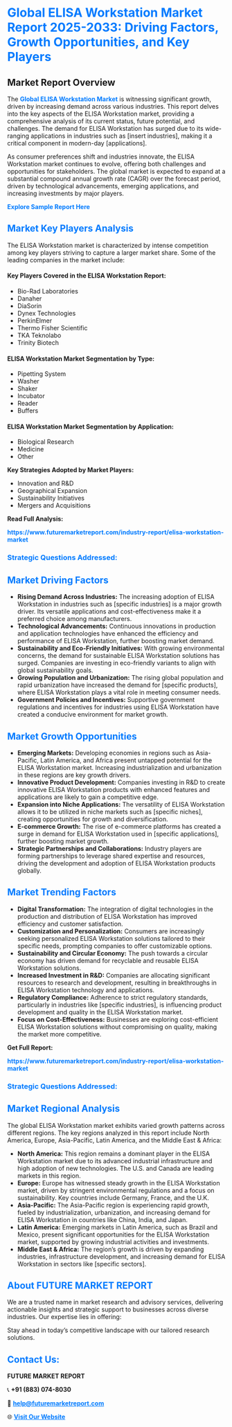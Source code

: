 <h1 style="color: #007BFF;">Global ELISA Workstation Market Report 2025-2033: Driving Factors, Growth Opportunities, and Key Players</h1>

<section id="overview">
<h2>Market Report Overview</h2>
<p>The <a href="https://www.futuremarketreport.com/industry-report/elisa-workstation-market" style="color: #007BFF; text-decoration: none;"><strong>Global ELISA Workstation Market</strong></a> is witnessing significant growth, driven by increasing demand across various industries. This report delves into the key aspects of the ELISA Workstation market, providing a comprehensive analysis of its current status, future potential, and challenges. The demand for ELISA Workstation has surged due to its wide-ranging applications in industries such as [insert industries], making it a critical component in modern-day [applications].</p>
<p>As consumer preferences shift and industries innovate, the ELISA Workstation market continues to evolve, offering both challenges and opportunities for stakeholders. The global market is expected to expand at a substantial compound annual growth rate (CAGR) over the forecast period, driven by technological advancements, emerging applications, and increasing investments by major players.</p>
</section>

<section id="overview">
<p><a href="https://www.futuremarketreport.com/request-sample/reportId=108418" style="color: #007BFF; text-decoration: none;"><strong>Explore Sample Report Here</strong></a></p>
</section>

<section id="key-players">
<h2 style="color: #007BFF;">Market Key Players Analysis</h2>
<p>The ELISA Workstation market is characterized by intense competition among key players striving to capture a larger market share. Some of the leading companies in the market include:</p>
<h4>Key Players Covered in the ELISA Workstation Report:</h4>
<ul><li>Bio-Rad Laboratories</li><li>Danaher</li><li>DiaSorin</li><li>Dynex Technologies</li><li>PerkinElmer</li><li>Thermo Fisher Scientific</li><li>TKA Teknolabo</li><li>Trinity Biotech</li></ul>
<h4>ELISA Workstation Market Segmentation by Type:</h4>
<ul><li>Pipetting System</li><li>Washer</li><li>Shaker</li><li>Incubator</li><li>Reader</li><li>Buffers</li></ul>

<h4>ELISA Workstation Market Segmentation by Application:</h4>
<ul><li>Biological Research</li><li>Medicine</li><li>Other</li></ul>
<p><strong>Key Strategies Adopted by Market Players:</strong></p>
<ul>
<li>Innovation and R&D</li>
<li>Geographical Expansion</li>
<li>Sustainability Initiatives</li>
<li>Mergers and Acquisitions</li>
</ul>
</section>

<section>
<p><strong>Read Full Analysis: </strong></p><a href="https://www.futuremarketreport.com/industry-report/elisa-workstation-market" style="color: #007BFF; text-decoration: none;"><strong>https://www.futuremarketreport.com/industry-report/elisa-workstation-market</strong></a>
<h3 style="color: #007BFF;">Strategic Questions Addressed:</h3>
</section>

<section id="driving-factors">
<h2 style="color: #007BFF;">Market Driving Factors</h2>
<ul>
<li><strong>Rising Demand Across Industries:</strong> The increasing adoption of ELISA Workstation in industries such as [specific industries] is a major growth driver. Its versatile applications and cost-effectiveness make it a preferred choice among manufacturers.</li>
<li><strong>Technological Advancements:</strong> Continuous innovations in production and application technologies have enhanced the efficiency and performance of ELISA Workstation, further boosting market demand.</li>
<li><strong>Sustainability and Eco-Friendly Initiatives:</strong> With growing environmental concerns, the demand for sustainable ELISA Workstation solutions has surged. Companies are investing in eco-friendly variants to align with global sustainability goals.</li>
<li><strong>Growing Population and Urbanization:</strong> The rising global population and rapid urbanization have increased the demand for [specific products], where ELISA Workstation plays a vital role in meeting consumer needs.</li>
<li><strong>Government Policies and Incentives:</strong> Supportive government regulations and incentives for industries using ELISA Workstation have created a conducive environment for market growth.</li>
</ul>
</section>

<section id="growth-opportunities">
<h2 style="color: #007BFF;">Market Growth Opportunities</h2>
<ul>
<li><strong>Emerging Markets:</strong> Developing economies in regions such as Asia-Pacific, Latin America, and Africa present untapped potential for the ELISA Workstation market. Increasing industrialization and urbanization in these regions are key growth drivers.</li>
<li><strong>Innovative Product Development:</strong> Companies investing in R&D to create innovative ELISA Workstation products with enhanced features and applications are likely to gain a competitive edge.</li>
<li><strong>Expansion into Niche Applications:</strong> The versatility of ELISA Workstation allows it to be utilized in niche markets such as [specific niches], creating opportunities for growth and diversification.</li>
<li><strong>E-commerce Growth:</strong> The rise of e-commerce platforms has created a surge in demand for ELISA Workstation used in [specific applications], further boosting market growth.</li>
<li><strong>Strategic Partnerships and Collaborations:</strong> Industry players are forming partnerships to leverage shared expertise and resources, driving the development and adoption of ELISA Workstation products globally.</li>
</ul>
</section>

<section id="trending-factors">
<h2 style="color: #007BFF;">Market Trending Factors</h2>
<ul>
<li><strong>Digital Transformation:</strong> The integration of digital technologies in the production and distribution of ELISA Workstation has improved efficiency and customer satisfaction.</li>
<li><strong>Customization and Personalization:</strong> Consumers are increasingly seeking personalized ELISA Workstation solutions tailored to their specific needs, prompting companies to offer customizable options.</li>
<li><strong>Sustainability and Circular Economy:</strong> The push towards a circular economy has driven demand for recyclable and reusable ELISA Workstation solutions.</li>
<li><strong>Increased Investment in R&D:</strong> Companies are allocating significant resources to research and development, resulting in breakthroughs in ELISA Workstation technology and applications.</li>
<li><strong>Regulatory Compliance:</strong> Adherence to strict regulatory standards, particularly in industries like [specific industries], is influencing product development and quality in the ELISA Workstation market.</li>
<li><strong>Focus on Cost-Effectiveness:</strong> Businesses are exploring cost-efficient ELISA Workstation solutions without compromising on quality, making the market more competitive.</li>
</ul>
</section>

<section>
<p><strong>Get Full Report: </strong></p><a href="https://www.futuremarketreport.com/industry-report/elisa-workstation-market" style="color: #007BFF; text-decoration: none;"><strong>https://www.futuremarketreport.com/industry-report/elisa-workstation-market</strong></a>
<h3 style="color: #007BFF;">Strategic Questions Addressed:</h3>
</section>


<section id="regional-analysis">
<h2 style="color: #007BFF;">Market Regional Analysis</h2>
<p>The global ELISA Workstation market exhibits varied growth patterns across different regions. The key regions analyzed in this report include North America, Europe, Asia-Pacific, Latin America, and the Middle East & Africa:</p>
<ul>
<li><strong>North America:</strong> This region remains a dominant player in the ELISA Workstation market due to its advanced industrial infrastructure and high adoption of new technologies. The U.S. and Canada are leading markets in this region.</li>
<li><strong>Europe:</strong> Europe has witnessed steady growth in the ELISA Workstation market, driven by stringent environmental regulations and a focus on sustainability. Key countries include Germany, France, and the U.K.</li>
<li><strong>Asia-Pacific:</strong> The Asia-Pacific region is experiencing rapid growth, fueled by industrialization, urbanization, and increasing demand for ELISA Workstation in countries like China, India, and Japan.</li>
<li><strong>Latin America:</strong> Emerging markets in Latin America, such as Brazil and Mexico, present significant opportunities for the ELISA Workstation market, supported by growing industrial activities and investments.</li>
<li><strong>Middle East & Africa:</strong> The region’s growth is driven by expanding industries, infrastructure development, and increasing demand for ELISA Workstation in sectors like [specific sectors].</li>
</ul>
</section>

<footer>
<h2 style="color: #007BFF;">About FUTURE MARKET REPORT</h2>
<p>We are a trusted name in market research and advisory services, delivering actionable insights and strategic support to businesses across diverse industries. Our expertise lies in offering:</p>

<p>Stay ahead in today’s competitive landscape with our tailored research solutions.</p>

<h2 style="color: #007BFF;">Contact Us:</h2>
<p><strong>FUTURE MARKET REPORT</strong></p>
<p>📞 <strong>+91 (883) 074-8030</strong></p>
<p>📧 <strong><a href="mailto:help@futuremarketreport.com" style="color: #007BFF;">help@futuremarketreport.com</a></strong></p>
<p>🌐 <strong><a href="https://www.futuremarketreport.com/" style="color: #007BFF;">Visit Our Website</a></strong></p>
</footer>